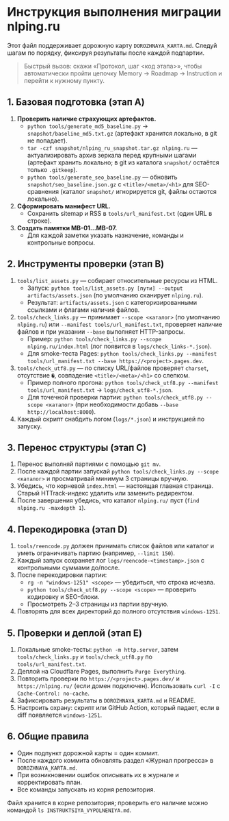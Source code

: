 # Инструкция выполнения миграции nlping.ru

Этот файл поддерживает дорожную карту `DOROZHNAYA_KARTA.md`. Следуй шагам по порядку, фиксируя результаты после каждой подпартии.

> Быстрый вызов: скажи «Протокол, шаг <код этапа>», чтобы автоматически пройти цепочку Memory → Roadmap → Instruction и перейти к нужному пункту.

## 1. Базовая подготовка (этап A)

1. **Проверить наличие страхующих артефактов.**
   - `python tools/generate_md5_baseline.py` → `snapshot/baseline_md5.txt.gz` (артефакт хранится локально, в git не попадает).
   - `tar -czf snapshot/nlping_ru_snapshot.tar.gz nlping.ru` — актуализировать архив зеркала перед крупными шагами (артефакт хранить локально; в git из каталога `snapshot/` остаётся только `.gitkeep`).
   - `python tools/generate_seo_baseline.py` — обновить `snapshot/seo_baseline.json.gz` с `<title>/<meta>/<h1>` для SEO-сравнения (каталог `snapshot/` игнорируется git, файлы остаются локально).
2. **Сформировать манифест URL.**
   - Сохранить sitemap и RSS в `tools/url_manifest.txt` (один URL в строке).
3. **Создать памятки MB-01…MB-07.**
   - Для каждой заметки указать назначение, команды и контрольные вопросы.

## 2. Инструменты проверки (этап B)

1. `tools/list_assets.py` — собирает относительные ресурсы из HTML.
   - Запуск: `python tools/list_assets.py [пути] --output artifacts/assets.json` (по умолчанию сканирует `nlping.ru`).
   - Результат: `artifacts/assets.json` с категоризированными ссылками и флагами наличия файлов.
2. `tools/check_links.py` — принимает `--scope <каталог>` (по умолчанию `nlping.ru`) или `--manifest tools/url_manifest.txt`, проверяет наличие файлов и при указании `--base` выполняет HTTP-запросы.
   - Пример: `python tools/check_links.py --scope nlping.ru/index.html` (лог появится в `logs/check_links-*.json`).
   - Для smoke-теста Pages: `python tools/check_links.py --manifest tools/url_manifest.txt --base https://<project>.pages.dev`.
3. `tools/check_utf8.py` — по списку URL/файлов проверяет `charset`, отсутствие `�`, совпадение `<title>/<meta>/<h1>` со слепком.
   - Пример полного прогона: `python tools/check_utf8.py --manifest tools/url_manifest.txt` → `logs/check_utf8-*.json`.
   - Для точечной проверки партии: `python tools/check_utf8.py --scope <каталог>` (при необходимости добавь `--base http://localhost:8000`).
4. Каждый скрипт снабдить логом (`logs/*.json`) и инструкцией по запуску.

## 3. Перенос структуры (этап C)

1. Перенос выполняй партиями с помощью `git mv`.
2. После каждой партии запускай `python tools/check_links.py --scope <каталог>` и просматривай минимум 3 страницы вручную.
3. Убедись, что корневой `index.html` — настоящая главная страница. Старый HTTrack-индекс удалить или заменить редиректом.
4. После завершения убедись, что каталог `nlping.ru/` пуст (`find nlping.ru -maxdepth 1`).

## 4. Перекодировка (этап D)

1. `tools/reencode.py` должен принимать список файлов или каталог и уметь ограничивать партию (например, `--limit 150`).
2. Каждый запуск сохраняет лог `logs/reencode-<timestamp>.json` с контрольными суммами до/после.
3. После перекодировки партии:
   - `rg -n "windows-1251" <scope>` — убедиться, что строка исчезла.
   - `python tools/check_utf8.py --scope <scope>` — проверить кодировку и SEO-блоки.
   - Просмотреть 2–3 страницы из партии вручную.
4. Повторять для всех директорий до полного отсутствия `windows-1251`.

## 5. Проверки и деплой (этап E)

1. Локальные smoke-тесты: `python -m http.server`, затем `tools/check_links.py` и `tools/check_utf8.py` по `tools/url_manifest.txt`.
2. Деплой на Cloudflare Pages, выполнить `Purge Everything`.
3. Повторить проверки по `https://<project>.pages.dev/` и `https://nlping.ru/` (если домен подключен). Использовать `curl -I` с `Cache-Control: no-cache`.
4. Зафиксировать результаты в `DOROZHNAYA_KARTA.md` и README.
5. Настроить охрану: скрипт или GitHub Action, который падает, если в diff появляется `windows-1251`.

## 6. Общие правила

- Один подпункт дорожной карты = один коммит.
- После каждого коммита обновлять раздел «Журнал прогресса» в `DOROZHNAYA_KARTA.md`.
- При возникновении ошибок описывать их в журнале и корректировать план.
- Все команды запускать из корня репозитория.

Файл хранится в корне репозитория; проверить его наличие можно командой `ls INSTRUKTSIYA_VYPOLNENIYA.md`.
